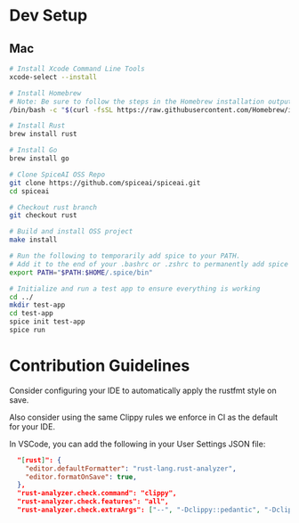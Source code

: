 # Dev Setup

## Mac

```bash
# Install Xcode Command Line Tools
xcode-select --install

# Install Homebrew
# Note: Be sure to follow the steps in the Homebrew installation output to add Homebrew to your PATH.
/bin/bash -c "$(curl -fsSL https://raw.githubusercontent.com/Homebrew/install/HEAD/install.sh)"

# Install Rust
brew install rust

# Install Go
brew install go

# Clone SpiceAI OSS Repo
git clone https://github.com/spiceai/spiceai.git
cd spiceai

# Checkout rust branch
git checkout rust

# Build and install OSS project
make install

# Run the following to temporarily add spice to your PATH.
# Add it to the end of your .bashrc or .zshrc to permanently add spice to your PATH.
export PATH="$PATH:$HOME/.spice/bin"

# Initialize and run a test app to ensure everything is working
cd ../
mkdir test-app
cd test-app
spice init test-app
spice run
```

# Contribution Guidelines

Consider configuring your IDE to automatically apply the rustfmt style on save.

Also consider using the same Clippy rules we enforce in CI as the default for your IDE.

In VSCode, you can add the following in your User Settings JSON file:

```json
  "[rust]": {
    "editor.defaultFormatter": "rust-lang.rust-analyzer",
    "editor.formatOnSave": true,
  },
  "rust-analyzer.check.command": "clippy",
  "rust-analyzer.check.features": "all",
  "rust-analyzer.check.extraArgs": ["--", "-Dclippy::pedantic", "-Dclippy::unwrap_used", "-Dclippy::expect_used"]
```